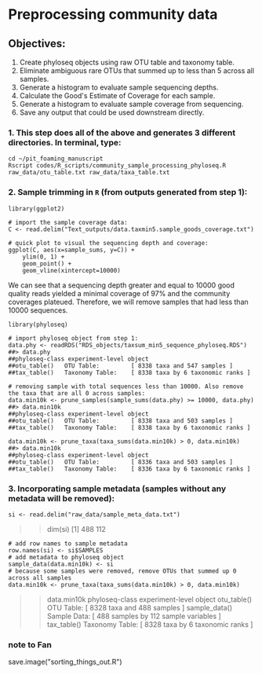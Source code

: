 # Preprocessing community data

## Objectives:  
1. Create phyloseq objects using raw OTU table and taxonomy table.   
2. Eliminate ambiguous rare OTUs that summed up to less than 5 across all samples.  
3. Generate a histogram to evaluate sample sequencing depths.   
4. Calculate the Good's Estimate of Coverage for each sample. 
5. Generate a histogram to evaluate sample coverage from sequencing.   
6. Save any output that could be used downstream directly.  

### 1. This step does all of the above and generates 3 different directories. In terminal, type:   
```
cd ~/pit_foaming_manuscript  
Rscript codes/R_scripts/community_sample_processing_phyloseq.R raw_data/otu_table.txt raw_data/taxa_table.txt
```

### 2. Sample trimming in `R` (from outputs generated from step 1):  
```
library(ggplot2)

# import the sample coverage data:
C <- read.delim("Text_outputs/data.taxmin5.sample_goods_coverage.txt")

# quick plot to visual the sequencing depth and coverage:
ggplot(C, aes(x=sample_sums, y=C)) +
	ylim(0, 1) +
	geom_point() +
	geom_vline(xintercept=10000)
```

We can see that a sequencing depth greater and equal to 10000 good quality reads yielded a minimal coverage of 97% and the community coverages plateued. Therefore, we will remove samples that had less than 10000 sequences.    

```   
library(phyloseq) 

# import phyloseq object from step 1:  
data.phy <- readRDS("RDS_objects/taxsum_min5_sequence_phyloseq.RDS")
##> data.phy
##phyloseq-class experiment-level object
##otu_table()   OTU Table:         [ 8338 taxa and 547 samples ]
##tax_table()   Taxonomy Table:    [ 8338 taxa by 6 taxonomic ranks ]

# removing sample with total sequences less than 10000. Also remove the taxa that are all 0 across samples:   
data.min10k <- prune_samples(sample_sums(data.phy) >= 10000, data.phy)
##> data.min10k
##phyloseq-class experiment-level object
##otu_table()   OTU Table:         [ 8338 taxa and 503 samples ]
##tax_table()   Taxonomy Table:    [ 8338 taxa by 6 taxonomic ranks ]

data.min10k <- prune_taxa(taxa_sums(data.min10k) > 0, data.min10k)
##> data.min10k
##phyloseq-class experiment-level object
##otu_table()   OTU Table:         [ 8336 taxa and 503 samples ]
##tax_table()   Taxonomy Table:    [ 8336 taxa by 6 taxonomic ranks ]
```

### 3. Incorporating sample metadata (samples without any metadata will be removed):    
```
si <- read.delim("raw_data/sample_meta_data.txt")
```

> > dim(si)
>[1] 488 112

```
# add row names to sample metadata
row.names(si) <- si$SAMPLES
# add metadata to phyloseq object
sample_data(data.min10k) <- si
# because some samples were removed, remove OTUs that summed up 0 across all samples
data.min10k <- prune_taxa(taxa_sums(data.min10k) > 0, data.min10k)
```

> > data.min10k
> phyloseq-class experiment-level object
> otu_table()   OTU Table:         [ 8328 taxa and 488 samples ]
> sample_data() Sample Data:       [ 488 samples by 112 sample variables ]
> tax_table()   Taxonomy Table:    [ 8328 taxa by 6 taxonomic ranks ]


### note to Fan ###
save.image("sorting_things_out.R")
